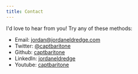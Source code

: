 ```yaml
---
title: Contact
---
```


I'd love to hear from you! Try any of these methods:

* Email: [jordan@jordaneldredge.com](mailto:jordan@jordaneldredge.com)
* Twitter: [@captbaritone](https://twitter.com/captbaritone)
* Github:  [captbaritone](https://github.com/captbaritone)
* LinkedIn: [jordaneldredge](https://www.linkedin.com/in/jordaneldredge/)
* Youtube: [captbaritone](https://www.youtube.com/user/captbaritone)
